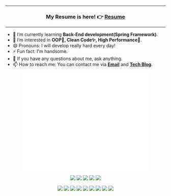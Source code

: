 <hr/>

<div align="center">
  <h3>My Resume is here! 👉 <a href="https://jinseong-dev.notion.site/Jinseong-Hwang-578828b85b8e440684b2702d0a0d3da9">Resume</a></h3>
</div>

<hr/>

- 🌱 I’m currently learning **Back-End development(Spring Framework)**.
- 🤔 I’m interested in **OOP💊, Clean Code✨, High Performance🚀**.
- 😄 Pronouns: I will develop really hard every day!
- ⚡ Fun fact: I'm handsome.
- 💬 If you have any questions about me, ask anything.
- 📫 How to reach me: You can contact me via **[Email](mailto:jinseong.dev@gmail.com)** and **[Tech Blog](https://jinseong-dev.tistory.com)**.

<p align="center">
 <img align="center" src="/github-metrics.svg" alt="Metrics" width="400">
</p>
 
<p align="center">
 <img src="https://img.shields.io/badge/-🍽 Main Dish-white?style=flat-square"/>
 <img src="https://img.shields.io/badge/-Java-black?style=flat-square&logo=java"/>
 <img src="https://img.shields.io/badge/-Spring-black?style=flat-square&logo=spring"/>
 <img src="https://img.shields.io/badge/-MySQL-black?style=flat-square&logo=mysql"/>
 <img src="https://img.shields.io/badge/-Docker-black?style=flat-square&logo=docker"/>
</p>
<p align="center">
 <img src="https://img.shields.io/badge/-🥗 Side Dish-white?style=flat-square"/>
 <img src="https://img.shields.io/badge/-Node.js-black?style=flat-square&logo=Node.js"/>
 <img src="https://img.shields.io/badge/-Git-black?style=flat-square&logo=git"/>
 <img src="https://img.shields.io/badge/Linux-black?style=flat-square&logo=linux"/>
 <img src="https://img.shields.io/badge/-Redis-black?style=flat-square&logo=redis"/>
 <img src="https://img.shields.io/badge/-InfluxDB-black?style=flat-square&logo=InfluxDB"/>
 <img src="https://img.shields.io/badge/-RabbitMQ-black?style=flat-square&logo=RabbitMQ"/>
 <img src="https://img.shields.io/badge/Jenkins-black?style=flat-square&logo=jenkins"/>
 <img src="https://hits.seeyoufarm.com/api/count/incr/badge.svg?url=https%3A%2F%2Fgithub.com%2FJinseongHwang&count_bg=%2379C83D&title_bg=%23555555&icon=github.svg&icon_color=%23E7E7E7&title=hits&edge_flat=true"/>
</p>

<!--
**JinseongHwang/JinseongHwang** is a ✨ _special_ ✨ repository because its `README.md` (this file) appears on your GitHub profile.

Here are some ideas to get you started:

![HTML5](https://img.shields.io/badge/-HTML5-black?style=flat-square&logo=html5)
![CSS3](https://img.shields.io/badge/-CSS3-black?style=flat-square&logo=css3)
![PHP](https://img.shields.io/badge/PHP-black?style=flat-square&logo=php)
![Docker](https://img.shields.io/badge/-Docker-black?style=flat-square&logo=docker)
![Amazon AWS](https://img.shields.io/badge/Amazon%20AWS-black?style=flat-square&logo=amazon-aws)
![GitHub](https://img.shields.io/badge/-GitHub-black?style=flat-square&logo=github)
![VS Code](https://img.shields.io/badge/-VS%20Code-black?style=flat-square&logo=visual-studio-code)
![IntelliJ](https://img.shields.io/badge/-IntelliJ%20IDEA-black?style=flat-square&logo=jetbrains)
![Pycharm](https://img.shields.io/badge/-Pycharm-black?style=flat-square&logo=jetbrains)
![CLion](https://img.shields.io/badge/-CLion-black?style=flat-square&logo=jetbrains)
![Webstorm](https://img.shields.io/badge/-Webstorm-black?style=flat-square&logo=jetbrains)
![Postman](https://img.shields.io/badge/Postman-black?style=flat-square&logo=postman)
![Slack](https://img.shields.io/badge/-Slack-black?style=flat-square&logo=Slack)
![JetBrains](https://img.shields.io/badge/-JetBrains%20IDE-black?style=flat-square&logo=jetbrains)

- ⌨ I have development experience in C,C++ / Python / Java / JSP / PHP / HTML+CSS / Javascript.
- ❤ The most familiar editors are Visual Studio, Visual Studio Code, IntelliJ IDEA and WebStorm.

- 🔭 I’m currently working on ...
- 🌱 I’m currently learning ...
- 👯 I’m looking to collaborate on ...
- 🤔 I’m looking for help with ...
- 💬 Ask me about ...
- 📫 How to reach me: ...
- 😄 Pronouns: ...
- ⚡ Fun fact: ...

- 👯 I’m looking to collaborate on making **Web services.**

<details markdown="1">
<summary><strong>:octocat: GitHub Stats</strong></summary>
<br/>
<p align = "center">
  <img src = "https://github-readme-stats.vercel.app/api?username=JinseongHwang&theme=discord_old_blurple&hide=stars&show_icons=true&count_private=true&line_height=24" align="center" style="width: 50%">
  <img src = "https://github-readme-stats.vercel.app/api/top-langs/?username=JinseongHwang&theme=discord_old_blurple&layout=compact&langs_count=6" align="center" style="width: 35%">
</p>
</details>

#### My Resume is here! 👉 [Resume](https://jinseong-dev.notion.site/Jinseong-Hwang-578828b85b8e440684b2702d0a0d3da9)

-->
